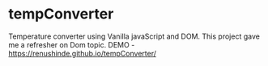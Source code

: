 # tempConverter
Temperature converter using Vanilla javaScript and DOM. This project gave me a refresher on Dom topic. 
DEMO - https://renushinde.github.io/tempConverter/
